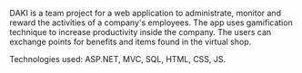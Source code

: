 DAKI is a team project for a web application to administrate, monitor and reward the activities of a company's employees.
The app uses gamification technique to increase productivity inside the company.
The users can exchange points for benefits and items found in the virtual shop.

Technologies used: ASP.NET, MVC, SQL, HTML, CSS, JS.

